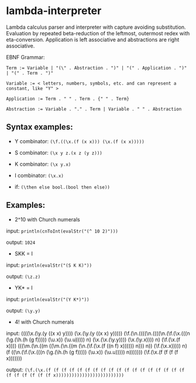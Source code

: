 # lambda-interpreter
Lambda calculus parser and interpreter with capture avoiding substitution. Evaluation by repeated beta-reduction of the leftmost, outermost redex with eta-conversion. Application is left associative and abstractions are right associative.

EBNF Grammar:
    
	Term := Variable | "(\" . Abstraction . ")" | "(" . Application . ")" | "(" . Term . ")"
    
	Variable := < letters, numbers, symbols, etc. and can represent a constant, like "Y" >
    
	Application := Term . " " . Term . {" " . Term}
    
	Abstraction := Variable . "." . Term | Variable . " " . Abstraction


## Syntax examples:
- Y combinator: `(\f.((\x.(f (x x))) (\x.(f (x x)))))`

- S combinator: `(\x y z.(x z (y z)))`

- K combinator: `(\x y.x)`

- I combinator: `(\x.x)`

- if: `(\then else bool.(bool then else))`

## Examples:
- 2^10 with Church numerals

input:  `println(cnToInt(evalStr("(^ 10 2)")))`

output: `1024`

- SKK = I

input:  `println(evalStr("(S K K)"))`

output: `(\z.z)`


- YK\* = I

input: `println(evalStr("(Y K*)"))`

output: `(\y.y)`


- 4! with Church numerals

input: ((((\x.(\y.(y ((x x) y)))) (\x.(\y.(y ((x x) y))))) (\f.(\n.((((\n.((((\n.(\f.(\x.(((n (\g.(\h.(h (g f))))) (\u.x)) (\u.u))))) n) (\x.(\x.(\y.y)))) (\x.(\y.x)))) n) (\f.(\x.(f x)))) (((\m.(\n.((m ((\m.(\n.((m (\n.(\f.(\x.(f ((n f) x)))))) n))) n)) (\f.(\x.x))))) n) (f ((\n.(\f.(\x.(((n (\g.(\h.(h (g f))))) (\u.x)) (\u.u))))) n))))))) (\f.(\x.(f (f (f (f x)))))))

output: `(\f.(\x.(f (f (f (f (f (f (f (f (f (f (f (f (f (f (f (f (f (f (f (f (f (f (f (f x))))))))))))))))))))))))))`

